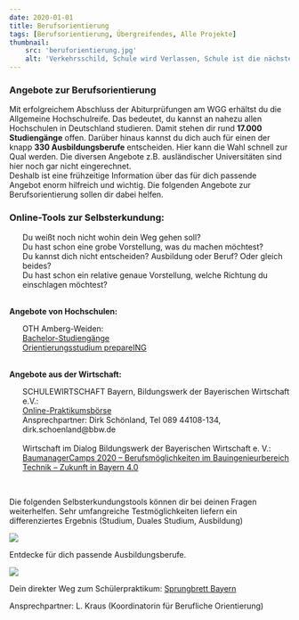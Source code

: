 ```yaml
---
date: 2020-01-01
title: Berufsorientierung
tags: [Berufsorientierung, Übergreifendes, Alle Projekte]
thumbnail: 
    src: 'beruforientierung.jpg'
    alt: 'Verkehrsschild, Schule wird Verlassen, Schule ist die nächste Ortschaft' 
---
```


### Angebote zur Berufsorientierung

Mit erfolgreichem Abschluss der Abiturprüfungen am WGG erhältst du die Allgemeine Hochschulreife. Das bedeutet, du kannst an nahezu allen Hochschulen in Deutschland studieren. Damit stehen dir rund <b>17.000 Studiengänge</b> offen. Darüber hinaus  kannst du dich auch für einen der knapp <b>330 Ausbildungsberufe</b> entscheiden. Hier kann die Wahl schnell zur Qual werden. Die diversen Angebote z.B. ausländischer Universitäten sind hier noch gar nicht eingerechnet.	
<br>Deshalb ist eine frühzeitige Information über das für dich passende Angebot enorm hilfreich und wichtig. Die folgenden Angebote zur Berufsorientierung sollen dir dabei helfen.

<h3>Online-Tools zur Selbsterkundung:</h3>
<ul style="list-style:none">
<li>Du weißt noch nicht wohin dein Weg gehen soll?</li> 
<li>Du hast schon eine grobe Vorstellung, was du machen möchtest?</li> 
<li>Du kannst dich nicht entscheiden? Ausbildung oder Beruf? Oder gleich beides?</li> 
<li>Du hast schon ein relative genaue Vorstellung, welche Richtung du einschlagen möchtest?</li> 
</ul>
<br>
<b>Angebote von Hochschulen:</b>
<ul style="list-style:none">
<li>OTH Amberg-Weiden:</li>
<li><a href="https://www.oth-aw.de/studiengaenge-und-bildungsangebote/studienangebote/bachelor-studiengaenge/" target = "_blank">Bachelor-Studiengänge</a></li>
<li><a href="https://www.oth-aw.de/studiengaenge-und-bildungsangebote/studienangebote/orientierungsstudium-prepareing/orientierungsstudium-prepareing/" target = "_blank">Orientierungsstudium prepareING</a></li>
</ul>
<br>
<b>Angebote aus der Wirtschaft:</b>
<ul style="list-style:none">
<li>SCHULEWIRTSCHAFT Bayern, Bildungswerk der Bayerischen Wirtschaft e.V.:</li>
<li><a href="https://schulewirtschaft-bayern.de/" target = "_blank">Online-Praktikumsbörse</a></li>
<li>Ansprechpartner: Dirk Schönland, Tel 089 44108-134, dirk.schoenland@bbw.de</li>
<br>
<li>Wirtschaft im Dialog Bildungswerk der Bayerischen Wirtschaft e. V.:</li>
<li><a href="https://www.bbw.de/wirtschaft-im-dialog/mint-bildung/baumanagercamp/" target="_blank">BaumanagerCamps 2020 – Berufsmöglichkeiten im Bauingenieurbereich</a></li>
<li><a href="https://www.tezba.de/camptermine" target = "_blank">Technik – Zukunft in Bayern 4.0</a></li>
</ul>
<br>
<p>Die folgenden Selbsterkundungstools können dir bei deinen Fragen weiterhelfen. Sehr umfangreiche Testmöglichkeiten liefern ein differenziertes Ergebnis (Studium, Duales Studium, Ausbildung)</p>
<a href="https://www.arbeitsagentur.de/bildung" target = "_blank"><img src="/images/LogoBundesagenturFuerArbeit.jpg"></a>

<p> Entdecke für dich passende Ausbildungsberufe. </p>
<a href="https://www.arbeitsagentur.de/bildung/ausbildung/ueber-berufe-informieren" target="_blank"><img src="/images/LogoBerufeEntdecker.jpg"></a>

Dein direkter Weg zum Schülerpraktikum: <a href = "https://www.sprungbrett-bayern.de/schueler/" target = "_blank">Sprungbrett Bayern</a>

<p>Ansprechpartner: L. Kraus (Koordinatorin für Berufliche Orientierung)
</p>
